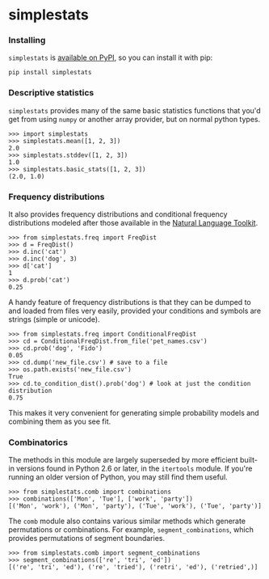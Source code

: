 # simplestats

### Installing

`simplestats` is [available on PyPI](http://pypi.python.org/pypi/simplestats/), so you can install it with pip:

```
pip install simplestats
```

### Descriptive statistics

`simplestats` provides many of the same basic statistics functions that you'd get from using `numpy` or another array provider, but on normal python types.

```pycon
>>> import simplestats
>>> simplestats.mean([1, 2, 3])
2.0
>>> simplestats.stddev([1, 2, 3])
1.0
>>> simplestats.basic_stats([1, 2, 3])
(2.0, 1.0)
```

### Frequency distributions

It also provides frequency distributions and conditional frequency distributions modeled after those available in the [Natural Language Toolkit](http://www.nltk.org/).

```pycon
>>> from simplestats.freq import FreqDist
>>> d = FreqDist()
>>> d.inc('cat')
>>> d.inc('dog', 3)
>>> d['cat']
1
>>> d.prob('cat')
0.25
```

A handy feature of frequency distributions is that they can be dumped to and loaded from files very easily, provided your conditions and symbols are strings (simple or unicode).

```pycon
>>> from simplestats.freq import ConditionalFreqDist
>>> cd = ConditionalFreqDist.from_file('pet_names.csv')
>>> cd.prob('dog', 'Fido')
0.05
>>> cd.dump('new_file.csv') # save to a file
>>> os.path.exists('new_file.csv')
True
>>> cd.to_condition_dist().prob('dog') # look at just the condition distribution
0.75
```

This makes it very convenient for generating simple probability models and combining them as you see fit.

### Combinatorics

The methods in this module are largely superseded by more efficient built-in versions found in Python 2.6 or later, in the `itertools` module. If you're running an older version of Python, you may still find them useful.

```pycon
>>> from simplestats.comb import combinations
>>> combinations(['Mon', 'Tue'], ['work', 'party'])
[('Mon', 'work'), ('Mon', 'party'), ('Tue', 'work'), ('Tue', 'party')]
```

The `comb` module also contains various similar methods which generate permutations or combinations. For example, `segment_combinations`, which provides permutations of segment boundaries.

```pycon
>>> from simplestats.comb import segment_combinations
>>> segment_combinations(['re', 'tri', 'ed'])
[('re', 'tri', 'ed'), ('re', 'tried'), ('retri', 'ed'), ('retried',)]
```

